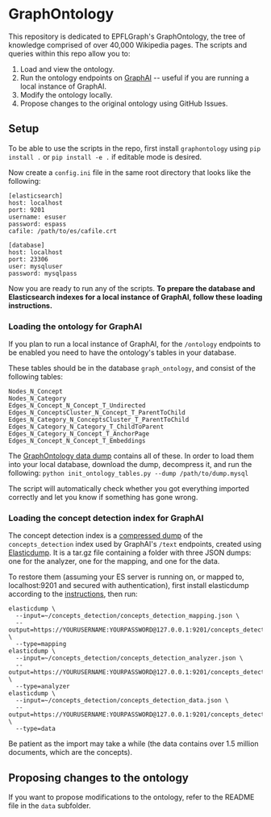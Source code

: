 # GraphOntology

This repository is dedicated to EPFLGraph's GraphOntology, the tree of knowledge
comprised of over 40,000 Wikipedia pages. The scripts and queries within this 
repo allow you to:
1. Load and view the ontology.
2. Run the ontology endpoints on [GraphAI](https://github.com/epflgraph/graphai) -- useful if you are running a local instance of GraphAI.
3. Modify the ontology locally.
4. Propose changes to the original ontology using GitHub Issues.

## Setup

To be able to use the scripts in the repo, first install `graphontology` using `pip install .` or 
`pip install -e .` if editable mode is desired.

Now create a `config.ini` file in the same root directory that looks like the following:
```
[elasticsearch]
host: localhost
port: 9201
username: esuser
password: espass
cafile: /path/to/es/cafile.crt

[database]
host: localhost
port: 23306
user: mysqluser
password: mysqlpass
```
Now you are ready to run any of the scripts. **To prepare the database and Elasticsearch indexes for 
a local instance of GraphAI, follow these loading instructions.**

### Loading the ontology for GraphAI

If you plan to run a local instance of GraphAI, for the `/ontology` endpoints 
to be enabled you need to have the ontology's tables in your database.

These tables should be in the database `graph_ontology`, and consist of the following tables:
```
Nodes_N_Concept
Nodes_N_Category
Edges_N_Concept_N_Concept_T_Undirected
Edges_N_ConceptsCluster_N_Concept_T_ParentToChild
Edges_N_Category_N_ConceptsCluster_T_ParentToChild
Edges_N_Category_N_Category_T_ChildToParent
Edges_N_Category_N_Concept_T_AnchorPage
Edges_N_Concept_N_Concept_T_Embeddings
```

The [GraphOntology data dump](https://zenodo.org/records/15726975) contains all of these. In order to load them into your local database,
download the dump, decompress it, and run the following:
`python init_ontology_tables.py --dump /path/to/dump.mysql`

The script will automatically check whether you got everything imported correctly and let you know 
if something has gone wrong.

### Loading the concept detection index for GraphAI
The concept detection index is a [compressed dump](https://drive.google.com/file/d/1U9K_QmKLTMOu4qYevZmp04icmUiwjtZW/view?usp=sharing) of the `concepts_detection` index used by GraphAI's `/text` endpoints, created using [Elasticdump](https://github.com/elasticsearch-dump/elasticsearch-dump). It is a tar.gz file containing a folder with three JSON dumps: one for the analyzer, one for the mapping, and one for the data.

To restore them (assuming your ES server is running on, or mapped to, localhost:9201 and secured with authentication), first install elasticdump according to the [instructions](https://github.com/elasticsearch-dump/elasticsearch-dump/blob/master/README.md), then run:
```
elasticdump \
  --input=~/concepts_detection/concepts_detection_mapping.json \
  --output=https://YOURUSERNAME:YOURPASSWORD@127.0.0.1:9201/concepts_detection \
  --type=mapping
elasticdump \
  --input=~/concepts_detection/concepts_detection_analyzer.json \
  --output=https://YOURUSERNAME:YOURPASSWORD@127.0.0.1:9201/concepts_detection \
  --type=analyzer
elasticdump \
  --input=~/concepts_detection/concepts_detection_data.json \
  --output=https://YOURUSERNAME:YOURPASSWORD@127.0.0.1:9201/concepts_detection \
  --type=data
```

Be patient as the import may take a while (the data contains over 1.5 million documents, which are the concepts).

## Proposing changes to the ontology
If you want to propose modifications to the ontology, refer to the README file in the `data` subfolder.
